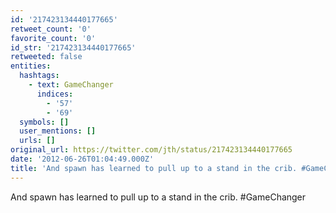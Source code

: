 ```yaml
---
id: '217423134440177665'
retweet_count: '0'
favorite_count: '0'
id_str: '217423134440177665'
retweeted: false
entities:
  hashtags:
    - text: GameChanger
      indices:
        - '57'
        - '69'
  symbols: []
  user_mentions: []
  urls: []
original_url: https://twitter.com/jth/status/217423134440177665
date: '2012-06-26T01:04:49.000Z'
title: 'And spawn has learned to pull up to a stand in the crib. #GameChanger'
---
```


And spawn has learned to pull up to a stand in the crib. #GameChanger